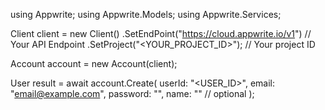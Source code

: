 using Appwrite;
using Appwrite.Models;
using Appwrite.Services;

Client client = new Client()
    .SetEndPoint("https://cloud.appwrite.io/v1") // Your API Endpoint
    .SetProject("<YOUR_PROJECT_ID>"); // Your project ID

Account account = new Account(client);

User result = await account.Create(
    userId: "<USER_ID>",
    email: "email@example.com",
    password: "",
    name: "<NAME>" // optional
);